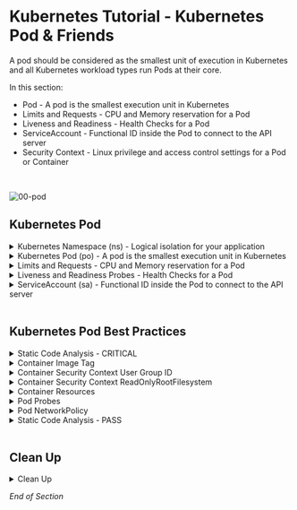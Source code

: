 # Kubernetes Tutorial - Kubernetes Pod & Friends

 A pod should be considered as the smallest unit of execution in Kubernetes and all Kubernetes workload types run Pods at their core.

In this section:
- Pod - A pod is the smallest execution unit in Kubernetes
- Limits and Requests - CPU and Memory reservation for a Pod
- Liveness and Readiness - Health Checks for a Pod
- ServiceAccount - Functional ID inside the Pod to connect to the API server
- Security Context - Linux privilege and access control settings for a Pod or Container
<br />

![00-pod](https://user-images.githubusercontent.com/18049790/135598360-f75b3c0d-1a41-4bb2-bf0e-cb983e819690.jpg)
<br />

## Kubernetes Pod

<details class="faq box"><summary>Kubernetes Namespace (ns)  - Logical isolation for your application</summary>
<p>

> Problem Statement: I want logical separation and isolation for my application
>
> tl;dr – This is the holder for your application

kubernetes.io bookmark: [Namespaces](https://kubernetes.io/docs/concepts/overview/working-with-objects/namespaces/)

```bash
kubectl create namespace ns-bootcamp-pod
kubectl config set-context --current --namespace=ns-bootcamp-pod
```

Output:

```yaml
apiVersion: v1
kind: Namespace
metadata:  
  name: ns-bootcamp-pod
```

</p>
</details>

<details class="faq box"><summary>Kubernetes Pod (po) - A pod is the smallest execution unit in Kubernetes</summary>
<p>

> Problem Statement: I want to run immutable and resilient Linux workloads 
>
> tl;dr – Compute, Network, Storage and Monitoring around your application

![02-basic-pod](https://user-images.githubusercontent.com/18049790/140636726-0c08ffb0-e520-42ba-8807-8928da6c53e7.jpg)

kubernetes.io bookmark: [Using Pods](https://kubernetes.io/docs/concepts/workloads/pods/#using-pods)

```bash
clear
# Create the pod via the command line imperatively
kubectl run my-pod --image=nginx:1.20.0 --port=80
```

Output:

```yaml
apiVersion: v1
kind: Pod
metadata:
  name: my-pod
spec:
  containers:
  - name: my-container #👈👈👈 Altered to call out container spec
    image: nginx:1.20.0
    ports:
    - containerPort: 80
```

<details class="faq box"><summary>The Laws of Three - Container Types</summary>
<p>

> tl;dr – Kubernetes always respects the Law of Three

There are three container types:
* [containers](https://kubernetes.io/docs/concepts/containers/) #👈👈👈 Part of CKAD exam
  * A container image is a ready-to-run software package, containing everything needed to run an application: 
    * the code and any runtime it requires, application and system libraries, and default values for any essential settings
* [initContainers](https://kubernetes.io/docs/concepts/workloads/pods/init-containers/) #👈👈👈 Part of CKAD exam
  * Specialized containers that run before app containers in a Pod
  * Init containers can contain utilities or setup scripts not present in an app image
* [ephemeralcontainers](https://kubernetes.io/docs/concepts/workloads/pods/ephemeral-containers/)
  * A special type of container that runs temporarily in an existing Pod to accomplish user-initiated actions such as troubleshooting

</p>
</details>

</p>
</details>

<details class="faq box"><summary>Limits and Requests - CPU and Memory reservation for a Pod</summary>
<p>

> Problem Solving: I want to guarantee CPU and RAM for my microservice application
>
> tl;dr – Let me make a CPU and RAM reservation

![02-cpu-ram](https://user-images.githubusercontent.com/18049790/140636727-9b6ceba7-5bfa-4f24-bca0-7f40c73181b2.jpg)

kubernetes.io bookmark: [Meaning of Memory](https://kubernetes.io/docs/concepts/configuration/manage-resources-containers/#meaning-of-memory)

```bash
kubectl delete pod my-pod --grace-period 0 --force
clear
```

```yaml
cat << EOF | kubectl apply -f -
apiVersion: v1
kind: Pod
metadata:
  name: my-pod
spec:
  containers:
  - name: my-container
    image: nginx:1.20.0
    ports:
    - containerPort: 80
    resources: #👈👈👈 CPU & RAM Resources
      requests: #👈👈👈 Minimum “Request”
        memory: "64Mi"  #👈👈👈 64Mi = 64 Megabyte
        cpu: "250m" #👈👈👈 250m = 250 milliCPU
      limits:  #👈👈👈 Maximum “Limit”
        memory: "128Mi" #👈👈👈 128Mi = 128 Megabyte
        cpu: "500m" #👈👈👈 500m = 500 milliCPU (½ CPU)
EOF
```
The Relationship between Resources and Quality of Service

![02-qos](https://user-images.githubusercontent.com/18049790/140636729-64c34a54-38e3-4057-92ca-3ffd82c4fbb6.jpg)

</p>
</details>

<details class="faq box"><summary>Liveness and Readiness Probes - Health Checks for a Pod</summary>
<p>

> Problem Solving: I want a way to check the health of my microservices application

> tl;dr – How to perform Health Checks on my microservices application 

![probes](https://user-images.githubusercontent.com/18049790/140636733-846c09eb-2e81-467a-8ad0-331e45b9b4fd.jpg)

kubernetes.io bookmark: [Define a liveness HTTP request](https://kubernetes.io/docs/tasks/configure-pod-container/configure-liveness-readiness-startup-probes/#define-a-liveness-http-request)

```bash
kubectl delete pod my-pod --grace-period 0 --force
clear
```

```yaml
cat << EOF | kubectl apply -f -
apiVersion: v1
kind: Pod
metadata:
  name: my-pod
spec:
  containers:
  - name: my-container
    image: nginx:1.20.0
    ports:
    - containerPort: 80
    resources:
      requests:
        memory: "64Mi"
        cpu: "250m"
      limits:
        memory: "128Mi"
        cpu: "500m"
    livenessProbe: #👈👈👈 Are you alive?
      httpGet: #👈👈👈 Execute a HTTP request 
        path: / #👈👈👈 Check for an HTTP response between 200 and 400
        port: 80 #👈👈👈 Run the probe against port 80
      initialDelaySeconds: 3  #👈👈👈 Start probe after initial wait of 3 seconds
      periodSeconds: 3 #👈👈👈 Run probe every 3 seconds
    readinessProbe: #👈👈👈 Are you ready for traffic?
      httpGet:
        path: /
        port: 80
      initialDelaySeconds: 3
      periodSeconds: 3
EOF
```

Observation:
* Start Octant
* Go to the `ns-bootcamp-pod` namespace
* Go to `Workloads`...`Pods`...`my-pod`
* Go to the `Logs` tab

```console
my-container 10.1.0.1 - - [16/Jan/2022:04:55:15 +0000] "GET / HTTP/1.1" 200 612 "-" "kube-probe/1.21" "-" #👈👈👈 Probe entries in STDOUT
my-container 10.1.0.1 - - [16/Jan/2022:04:55:15 +0000] "GET / HTTP/1.1" 200 612 "-" "kube-probe/1.21" "-"
my-container 10.1.0.1 - - [16/Jan/2022:04:55:18 +0000] "GET / HTTP/1.1" 200 612 "-" "kube-probe/1.21" "-"
my-container 10.1.0.1 - - [16/Jan/2022:04:55:18 +0000] "GET / HTTP/1.1" 200 612 "-" "kube-probe/1.21" "-"
my-container 10.1.0.1 - - [16/Jan/2022:04:55:21 +0000] "GET / HTTP/1.1" 200 612 "-" "kube-probe/1.21" "-"
my-container 10.1.0.1 - - [16/Jan/2022:04:55:21 +0000] "GET / HTTP/1.1" 200 612 "-" "kube-probe/1.21" "-"
my-container 10.1.0.1 - - [16/Jan/2022:04:55:24 +0000] "GET / HTTP/1.1" 200 612 "-" "kube-probe/1.21" "-"
my-container 10.1.0.1 - - [16/Jan/2022:04:55:24 +0000] "GET / HTTP/1.1" 200 612 "-" "kube-probe/1.21" "-"
my-container 10.1.0.1 - - [16/Jan/2022:04:55:27 +0000] "GET / HTTP/1.1" 200 612 "-" "kube-probe/1.21" "-"
my-container 10.1.0.1 - - [16/Jan/2022:04:55:27 +0000] "GET / HTTP/1.1" 200 612 "-" "kube-probe/1.21" "-"
my-container 10.1.0.1 - - [16/Jan/2022:04:55:30 +0000] "GET / HTTP/1.1" 200 612 "-" "kube-probe/1.21" "-"
my-container 10.1.0.1 - - [16/Jan/2022:04:55:30 +0000] "GET / HTTP/1.1" 200 612 "-" "kube-probe/1.21" "-"
my-container 10.1.0.1 - - [16/Jan/2022:04:55:33 +0000] "GET / HTTP/1.1" 200 612 "-" "kube-probe/1.21" "-"
my-container 10.1.0.1 - - [16/Jan/2022:04:55:33 +0000] "GET / HTTP/1.1" 200 612 "-" "kube-probe/1.21" "-"
my-container 10.1.0.1 - - [16/Jan/2022:04:55:36 +0000] "GET / HTTP/1.1" 200 612 "-" "kube-probe/1.21" "-"
```

<details class="faq box"><summary>The Laws of Three - Probe Types</summary>
<p>

> tl;dr – Kubernetes always respects the Law of Three

There are three probe types:
* [livenessProbe](https://kubernetes.io/docs/concepts/workloads/pods/pod-lifecycle/#types-of-probe) #👈👈👈 Part of CKAD exam
  * Kubernetes uses liveness probes to know when to restart a container 
  * If a container is unresponsive, perhaps the application is deadlocked due to a multi-threading defect, restarting the container can make the application more available, despite the defect
  * For example, liveness probes could catch a deadlock, where an application is running, but unable to make progress
  * The kubelet uses liveness probes to know when to restart a container
    * If the liveness probe fails, the kubelet kills the container, and the container is subjected to its restart policy  
* [readinessProbe](https://kubernetes.io/docs/concepts/workloads/pods/pod-lifecycle/#types-of-probe) #👈👈👈 Part of CKAD exam
  * Kubernetes uses readiness probes to decide when the container is available for accepting traffic 
  * The readiness probe is used to control which pods are used as the backends for a service 
  * A pod is considered ready when all of its containers are ready 
  * If a pod is not ready, it is removed from service load balancers 
  * For example, if a container loads a large cache at startup and takes minutes to start, you do not want to send requests to this container until it is ready, or the requests will fail—you want to route requests to other pods, which are capable of servicing requests.  
* [startupProbe](https://kubernetes.io/docs/concepts/workloads/pods/pod-lifecycle/#types-of-probe)
  * Indicates whether the application within the container is started 
  * All other probes are disabled if a startup probe is provided, until it succeeds
  * If the startup probe fails, the kubelet kills the container, and the container is subjected to its restart policy

</p>
</details>

<details class="faq box"><summary>The Laws of Three - Probe Checks</summary>
<p>

> tl;dr – Kubernetes always respects the Law of Three

There are three probe checks:
* [exec](https://kubernetes.io/docs/concepts/workloads/pods/pod-lifecycle/#probe-check-methods) 
  * Executes a specified command inside the container. 
  * The diagnostic is considered successful if the command exits with a status code of 0.
* [httpGet](https://kubernetes.io/docs/concepts/workloads/pods/pod-lifecycle/#probe-check-methods) #👈👈👈 Part of CKAD exam
  * Performs an HTTP GET request against the Pod's IP address on a specified port and path
  * The diagnostic is considered successful if the response has a status code greater than or equal to 200 and less than 400
* [tcpSocket](https://kubernetes.io/docs/concepts/workloads/pods/pod-lifecycle/#probe-check-methods)
  * Performs a TCP check against the Pod's IP address on a specified port
  * The diagnostic is considered successful if the port is open 
  * If the remote system (the container) closes the connection immediately after it opens, this counts as healthy

I lied there is one extra probe check:
* [grpc](https://kubernetes.io/docs/concepts/workloads/pods/pod-lifecycle/#probe-check-methods) `alpha feature`
*   Performs a remote procedure call using gRPC
*   The target should implement gRPC health checks
*   The diagnostic is considered successful if the status of the response is SERVING
*   gRPC probes are an alpha feature and are only available if you enable the GRPCContainerProbe feature gate

</p>
</details>

<details class="faq box"><summary>The Laws of Three - Probe Results</summary>
<p>

> tl;dr – Kubernetes always respects the Law of Three

There are three probe results:
* Success
  * The container passed the diagnostic
* Failure
  * The container failed the diagnostic
* Unknown
  * The diagnostic failed (no action should be taken, and the kubelet will make further checks)

</p>
</details>

</p>
</details>

<details class="faq box"><summary>ServiceAccount (sa) - Functional ID inside the Pod to connect to the API server</summary>
<p>

![02-sa](https://user-images.githubusercontent.com/18049790/140636731-77ba1689-b901-4ad9-bb2a-885fdddfe3ca.jpg)

kubernetes.io bookmark: [Configure Service Accounts for Pods](https://kubernetes.io/docs/tasks/configure-pod-container/configure-service-account/)

```bash
kubectl delete pod my-pod --now
clear
```

```yaml
cat << EOF | kubectl apply -f -
apiVersion: v1
kind: ServiceAccount
metadata:
  name: my-serviceaccount  
---
apiVersion: v1
kind: Pod
metadata:
  name: my-pod
spec:
  serviceAccountName: my-serviceaccount #👈👈👈 give an identity to your pod
  containers:
  - name: my-container
    image: nginx:1.20.0
    ports:
    - containerPort: 80
    resources:
      requests:
        memory: "64Mi"
        cpu: "250m"
      limits:
        memory: "128Mi"
        cpu: "500m"
    livenessProbe: 
      httpGet:  
        path: / 
        port: 80 
      initialDelaySeconds: 3  
      periodSeconds: 3 
    readinessProbe: 
      httpGet:
        path: /
        port: 80
      initialDelaySeconds: 3
      periodSeconds: 3
EOF
```

</p>
</details>
<br />

## Kubernetes Pod Best Practices 

<details class="faq box"><summary>Static Code Analysis - CRITICAL</summary>
<p>

* [kube-score](https://github.com/zegl/kube-score) - kube-score is a tool that performs static code analysis of your Kubernetes object definitions

```bash
clear
mkdir -p ~/ckad/
kubectl run my-pod --image=nginx --port=80 --dry-run=client -o yaml > ~/ckad/01-kubernetes-pod-basic-pod.yml
```

Output:
```yaml
apiVersion: v1
kind: Pod
metadata:
  creationTimestamp: null
  labels:
    run: my-pod
  name: my-pod
spec:
  containers:
  - image: nginx
    name: my-pod
    ports:
    - containerPort: 80
    resources: {}
  dnsPolicy: ClusterFirst
  restartPolicy: Always
status: {}
```

```bash
kube-score score ~/ckad/01-kubernetes-pod-basic-pod.yml
```
```console
v1/Pod my-pod                                                                 💥
    [CRITICAL] Container Security Context User Group ID
        · my-pod -> Container has no configured security context
            Set securityContext to run the container in a more secure context.

    [CRITICAL] Container Security Context ReadOnlyRootFilesystem
        · my-pod -> Container has no configured security context
            Set securityContext to run the container in a more secure context.

    [CRITICAL] Container Resources
        · my-pod -> CPU limit is not set
            Resource limits are recommended to avoid resource DDOS. Set resources.limits.cpu
        · my-pod -> Memory limit is not set
            Resource limits are recommended to avoid resource DDOS. Set resources.limits.memory
        · my-pod -> CPU request is not set
            Resource requests are recommended to make sure that the application can start and run without crashing. Set resources.requests.cpu
        · my-pod -> Memory request is not set
            Resource requests are recommended to make sure that the application can start and run without crashing. Set resources.requests.memory

    [CRITICAL] Container Image Tag
        · my-pod -> Image with latest tag
            Using a fixed tag is recommended to avoid accidental upgrades
    [CRITICAL] Container Image Pull Policy
       · my-pod -> ImagePullPolicy is not set to Always
           It's recommended to always set the ImagePullPolicy to Always, to make sure that the imagePullSecrets are always correct, and to always get the image you want.
           
    [CRITICAL] Pod NetworkPolicy
        · The pod does not have a matching NetworkPolicy
            Create a NetworkPolicy that targets this pod to control who/what can communicate with this pod. Note, this feature needs to be supported by the CNI
            implementation used in the Kubernetes cluster to have an effect.
```

</p>
</details>

<details class="faq box"><summary>Container Image Tag</summary>
<p>

```Console
Image with latest tag
ImagePullPolicy is not set to Always
```

```yaml
#Before
  - image: nginx
  - image: nginx:latest
#After  
  - image: nginx:1.20.0 ## 👈👈👈 
    imagePullPolicy: Always ## 👈👈👈 
```

Notes:
* tl;dr - Hard code which container version you want to run
* Using a fixed tag is recommended to avoid accidental upgrades
* It's recommended to always set the ImagePullPolicy to Always. 
* To make sure that the imagePullSecrets are always correct (from private repositories), and to always get the image you want.

</p>
</details>


<details class="faq box"><summary>Container Security Context User Group ID</summary>
<p>

```Console
Set securityContext to run the container in a more secure context.
```

```yaml
  securityContext:
    runAsUser: 10000 ## 👈👈👈 
    runAsGroup: 30000 ## 👈👈👈 
    fsGroup: 2000
```

Notes
* A userid above 10 000 is recommended to avoid conflicts with the host. 
  * Set securityContext.runAsUser to a value > 10000
* A groupid above 10 000 is recommended to avoid conflicts with the host. 
  * Set securityContext.runAsGroup to a value > 10000

</p>
</details>

<details class="faq box"><summary>Container Security Context ReadOnlyRootFilesystem</summary>
<p>

```Console
Set securityContext to run the container in a more secure context.
```

```yaml
    securityContext:
      readOnlyRootFilesystem: true ##  👈👈👈 
```

Notes:
* tl;dr - Make the container filesystem immutable
* Requiring the use of a read only root file system
* readOnlyRootFilesystem is one setting that controls whether a container is able to write into its filesystem 
* It’s a feature most want enabled in the event of a hack
* If an attacker gets in, they won’t be able to tamper with the application or write foreign executables to disk

</p>
</details>

<details class="faq box"><summary>Container Resources</summary>
<p>

```Console
Resource limits are recommended to avoid resource DDOS. Set resources.limits.cpu
Resource limits are recommended to avoid resource DDOS. Set resources.limits.memory
Resource requests are recommended to make sure that the application can start and run without crashing. Set resources.requests.cpu
Resource requests are recommended to make sure that the application can start and run without crashing. Set resources.requests.memory
```

```yaml
    resources:
      limits:
        cpu: "32m" ## 👈👈👈 Set resources.limits.cpu          
        memory: "64Mi" ## 👈👈👈 Set resources.limits.memory
      requests:
        cpu: "32m" ## 👈👈👈 Set resources.requests.cpu      
        memory: "64Mi" ## 👈👈👈 Set resources.requests.memory
```

</p>
</details>

<details class="faq box"><summary>Pod Probes</summary>
<p>

```Console
    [CRITICAL] Pod Probes
        · Container has the same readiness and liveness probe
            Using the same probe for liveness and readiness is very likely dangerous. 
            Generally it's better to avoid the livenessProbe than re-using the readinessProbe.
            More information: https://github.com/zegl/kube-score/blob/master/README_PROBES.md
```

Please read [Readiness and Liveness Probes](https://github.com/zegl/kube-score/blob/master/README_PROBES.md)

Notes:
* Container has the same readiness and liveness probe
* Using the same probe for liveness and readiness is very likely dangerous
* Generally it's better to avoid the livenessProbe than re-using the readinessProbe
* Set interval (default: 10s), timeout (default: 1s), successThreshold (default: 1), failureThreshold (default: 3) to your needs. 
* In the default configuration, your application will fail for 30s (+ the time it takes for the network to react), for clients to stop sending traffic to your application.

livenessProbe:
* tl;dr: Is the container healthy right now, or do we need to restart it?
* It can be used to let Kubernetes know if your application is deadlocked, and needs to be restarted. 
* Only the container with the failing probe will be restarted, other containers in the same Pod will be unaffected.
* Do not use livenessProbe unless you have a clear use case

readinessProbe:
* tl;dr: Is it a good idea to send traffic to this Pod right now?
* Without a readinessProbe you're risking that:
  * Traffic is sent to the Pod before the server has started.
  * Traffic is still sent to the Pod after the Pod has stopped.
* Use for applications to decide when a pod should receive traffic  

```yaml
    readinessProbe: ## 👈👈👈 Add a properly configured readinessProbe to notify kubelet your Pods are ready for traffic
      httpGet:
        path: /
        port: 80
      initialDelaySeconds: 10 ## 👈👈👈 Probes start running after initialDelaySeconds after container is started (default: 0 seconds)
      periodSeconds: 20 ## 👈👈👈 How often probe should run (default: 10 seconds)
      timeoutSeconds: 5  ## 👈👈👈 Probe timeout (default: 1 second)
      successThreshold: 1   ## 👈👈👈 Required number of successful probes to mark container healthy/ready (default: 1 iteration)
      failureThreshold: 3   ## 👈👈👈 When a probe fails, it will try failureThreshold times before deeming unhealthy/not ready (default: 3 iterations)
```

</p>
</details>

<details class="faq box"><summary>Pod NetworkPolicy</summary>
<p>

```Console
Create a NetworkPolicy that targets this pod to control who/what can communicate with this pod. 
Note, this feature needs to be supported by the CNI implementation used in the Kubernetes cluster to have an effect.
```

```yaml
apiVersion: networking.k8s.io/v1
kind: NetworkPolicy
metadata:
  name: my-netpol  
spec:
  podSelector:
    matchLabels:
      run: my-pod 
  ingress: #👈👈👈 Ingress
    - from:
        - podSelector:
            matchLabels:
              tier: web 
      ports:
        - port: 80
  egress: #👈👈👈 Egress
    - to:
        - podSelector:
            matchLabels:
              tier: app 
      ports:
        - port: 80        
```

Notes:
* Allow communications FROM any pod with label: `tier=web`
* Allow communications TO any pod with label: `tier=app`
* Apply this network policy to any pod with label: `run=my-pod`
* [Network Policy Editor for Kubernetes](https://editor.cilium.io)
* [Kubernetes Tutorial - Kubernetes Networking](https://github.com/jamesbuckett/ckad-bootcamp/blob/master/04-kubernetes-networking.md)

</p>
</details>

<details class="faq box"><summary>Static Code Analysis - PASS</summary>
<p>

Pass:
```yaml
apiVersion: v1
kind: Pod
metadata:
  creationTimestamp: null
  labels:
    run: my-pod
  name: my-pod
spec:
  securityContext: ## 👈👈👈 securityContext at the Pod Level
    runAsUser: 10000 ## 👈👈👈 A userid above 10 000 is recommended to avoid conflicts with the host. Set securityContext.runAsUser to a value > 10000
    runAsGroup: 30000 ## 👈👈👈 A groupid above 10 000 is recommended to avoid conflicts with the host. Set securityContext.runAsGroup to a value > 10000
    fsGroup: 2000    
  containers:
  - image: nginx:1.20.0
    name: my-pod
    ports:
    - containerPort: 80
    securityContext: ## 👈👈👈 securityContext at the container level
      readOnlyRootFilesystem: true ##  👈👈👈 Container Security Context ReadOnlyRootFilesystem    
    resources:
      requests:
        memory: "64Mi" ## 👈👈👈 Resource requests are recommended to make sure that the application can start and run without crashing. Set resources.requests.memory
        cpu: "32m" ## 👈👈👈 Resource requests are recommended to make sure that the application can start and run without crashing. Set resources.requests.cpu
      limits:
        memory: "64Mi" ## 👈👈👈 Resource limits are recommended to avoid resource DDOS. Set resources.limits.memory
        cpu: "32m" ## 👈👈👈 Resource limits are recommended to avoid resource DDOS. Set resources.limits.cpu
    imagePullPolicy: Always ## 👈👈👈 It's recommended to always set the ImagePullPolicy to Always. To make sure that the imagePullSecrets are always correct, and to always get the image you want.
    livenessProbe: ## 👈👈👈 Missing property object `livenessProbe` - add a properly configured livenessProbe to catch possible deadlocks
      httpGet:
        path: /
        port: 80
      initialDelaySeconds: 10
      periodSeconds: 5
    readinessProbe: ## 👈👈👈 Missing property object `readinessProbe` - Add a properly configured readinessProbe to notify kubelet your Pods are ready for traffic
      httpGet:
        path: /
        port: 80
      initialDelaySeconds: 10
      periodSeconds: 5
  dnsPolicy: ClusterFirst
  restartPolicy: Always
status: {}
---
apiVersion: networking.k8s.io/v1
kind: NetworkPolicy
metadata:
  name: my-netpol
spec:
  podSelector:
    matchLabels:
      run: my-pod #👈👈👈 Change - Which pod does this Network Policy Apply to
  ingress:
    - from:
        - podSelector:
            matchLabels:
              tier: web #👈👈👈 Ingress - Traffic from pod with label: tier=web
      ports:
        - port: 80
  egress:
    - to:
        - podSelector:
            matchLabels:
              tier: app #👈👈👈 Egress - Traffic to pod with label: tier=app
      ports:
        - port: 80
```

</p>
</details>
<br />

## Clean Up

<details class="faq box"><summary>Clean Up</summary>
<p>

```bash
cd
yes | rm -R ~/ckad/
kubectl delete ns ns-bootcamp-pod 
kubectl delete sa my-serviceaccount
```

</p>
</details>

_End of Section_
